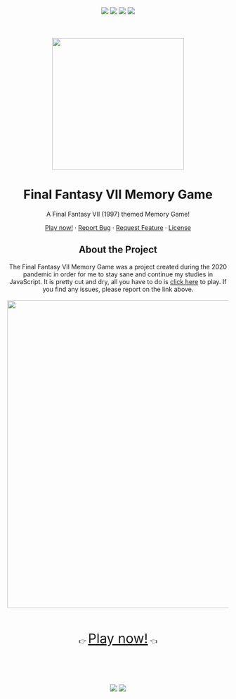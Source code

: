 <div align="center">
  <img src="https://img.shields.io/github/languages/code-size/carolsvntos/jogo-memoria">
  <img src="https://img.shields.io/website?url=https%3A%2F%2Fcarolsvntos.github.io%2Fjogo-memoria%2F">
  <img src="https://img.shields.io/github/stars/carolsvntos/jogo-memoria?style=social">
  <img src="https://img.shields.io/twitter/follow/carolsvntos?style=social">
  <br /><br /><br /><br />
</div>
<div align="center">
  <img src="https://user-images.githubusercontent.com/1522117/188223704-91ed8149-fb33-488f-8dbc-26ae065af1e3.png" width="300">
  <h1 align="center">Final Fantasy VII Memory Game</h3>
  <p>A Final Fantasy VII (1997) themed Memory Game!</p>
  <p>
    <a href="https://carolsvntos.github.io/jogo-memoria/">Play now!</a>
    ·
    <a href="https://github.com/carolsvntos/jogo-memoria/issues">Report Bug</a>
    ·
    <a href="https://github.com/carolsvntos/jogo-memoria/issues">Request Feature</a>
    ·
    <a href="https://github.com/carolsvntos/jogo-memoria/blob/master/LICENSE.md">License</a>
  </p>
</div>
<div align="center">
  <h2>About the Project</h2>
</div>
<div align="center">
  The Final Fantasy VII Memory Game was a project created during the 2020 pandemic in order for me to stay sane and continue my studies in JavaScript.
  It is pretty cut and dry, all you have to do is <a href="https://carolsvntos.github.io/jogo-memoria/">click here</a> to play.
  If you find any issues, please report on the link above.
  <br /><br />
</div>
<div align="center">
  <img src="https://user-images.githubusercontent.com/1522117/188444956-45ae9fb2-60aa-41ce-bef4-3ed88a8d0627.png" width="700">
  <br /><br /><br /><br />
</div>
<div align="center">
 👉 <a href="https://carolsvntos.github.io/jogo-memoria/" style="font-size:30px;">Play now!</a> 👈
 <br /><br /><br /><br /><br /><br />
</div>
<div align="center">
  <img src="https://img.shields.io/badge/JavaScript-F7DF1E?style=for-the-badge&logo=javascript&logoColor=black">
  <img src="https://img.shields.io/badge/CSS3-1572B6?style=for-the-badge&logo=css3&logoColor=white">
</div>
